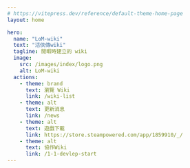 ```yaml
---
# https://vitepress.dev/reference/default-theme-home-page
layout: home

hero:
  name: "LoM-wiki"
  text: "活俠傳wiki"
  tagline: 閒暇時建立的 wiki
  image:
    src: /images/index/logo.png
    alt: LoM-wiki
  actions:
    - theme: brand
      text: 瀏覽 Wiki
      link: /wiki-list
    - theme: alt
      text: 更新消息
      link: /news
    - theme: alt
      text: 遊戲下載
      link: https://store.steampowered.com/app/1859910/_/
    - theme: alt
      text: 協作Wiki
      link: /1-1-devlep-start
---
```


<script setup>
import { onMounted } from 'vue'

onMounted(() => {
  const heroImage = document.querySelector('.image-container .VPImage')

  const character = document.createElement('img')
  character.id = 'character'
  character.src = '/LoM-wiki/images/generic/plum_hand.png'
  character.alt = 'Character'
  
  const characterRun = document.createElement('img')
  characterRun.id = 'character-run'
  characterRun.src = '/LoM-wiki/images/generic/plum_happy_01.png'
  characterRun.alt = 'Character Running'
  characterRun.style.display = 'none'
  
  const characterFade = document.createElement('img')
  characterFade.id = 'character-fade'
  characterFade.src = '/LoM-wiki/images/index/logo.png'
  characterFade.alt = 'Logo'
  characterFade.style.display = 'none'

  heroImage.parentElement.appendChild(character)
  heroImage.parentElement.appendChild(characterRun)
  heroImage.parentElement.appendChild(characterFade)
  heroImage.style.display = 'none';

  character.addEventListener('animationend', function() {
    this.style.display = 'none'
    characterRun.style.display = 'block'
    characterRun.style.animationPlayState = 'running'
  })

  characterRun.addEventListener('animationend', function() {
    this.style.display = 'none'
    characterFade.style.display = 'block'
    characterFade.style.animationPlayState = 'running'
  })
})
</script>

<style>
@keyframes peek {
  0% { right: 30px; bottom: -600px; opacity: 1; transform: rotate(0deg); }
  20% { right: 30px; bottom: -300px; transform: rotate(0deg); }
  30% { transform: rotate(-20deg); }
  50% { transform: rotate(20deg); }
  70% { transform: rotate(-20deg); }
  80% { right: 30px; bottom: -300px; transform: rotate(0deg); }
  100% { right: 30px; bottom: -800px; opacity: 1; transform: rotate(0deg); }
}

@keyframes run {
  0% { right: -800px; bottom: -350px; }
  100% { right: 600%; bottom: -350px; }
}

@keyframes fade {
  0% { opacity: 0; }
  100% { opacity: 1; }
}

.image-container{
  clip-path: inset(-100px -100px -50px -100px);
}

#character {
  position: fixed;
  right: 0px;
  bottom: 0px;
  opacity: 0;
  transform: rotate(0deg);
  transform-origin: bottom right;
  animation: peek 2.5s linear;
}

#character-run {
  position: fixed;
  right: -100px;
  bottom: 10px;
  display: none;
  animation: run 1.5s linear;
}

#character-fade {
  position: fixed;
  width: 300px;
  height: 300px;
  left: 50%;
  top: 50%;
  opacity: 1;
  transform: translate(-50%, -50%);
  display: none;
  animation: fade 0.5s linear;
}
</style>

